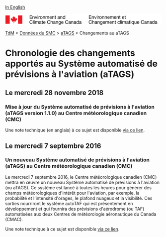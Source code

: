 [In English](changelog_atags_en.md)

![ECCC logo](../../img_eccc-logo.png)

[TdM](../../readme_fr.md) > [Données du SMC](../readme_fr.md) > [aTAGS](readme_atags_fr.md) > Changements au aTAGS

# Chronologie des changements apportés au Système automatisé de prévisions à l'aviation (aTAGS)

## Le mercredi 28 novembre 2018

### Mise à jour du Système automatisé de prévisions à l'aviation (aTAGS version 1.1.0) au Centre météorologique canadien (CMC)

Une note technique (en anglais) à ce sujet est disponible [via ce lien](https://collaboration.cmc.ec.gc.ca/cmc/CMOI/product_guide/docs/tech_notes/technote_atags-110_e.pdf).

## Le mercredi 7 septembre 2016

### Un nouveau Système automatisé de prévisions à l'aviation (aTAGS) au Centre météorologique canadien (CMC)

Le mercredi 7 septembre 2016, le Centre météorologique canadien (CMC) mettra en œuvre un nouveau Système automatisé de prévisions à l'aviation (ou aTAGS). Ce système est lancé à toutes les heures pour générer des champs météorologiques d'intérêt pour l'aviation, par exemple, la probabilité et l'intensité d'orages, le plafond nuageux et la visibilité. Ces sorties nourriront le système autoTAF qui est présentement en développement et qui fournira des prévisions d'aérodrome (ou TAF) automatisées aux deux Centres de météorologie aéronautique du Canada (CMAC).

Une note technique à ce sujet est disponible [via ce lien](https://collaboration.cmc.ec.gc.ca/cmc/CMOI/product_guide/docs/tech_notes/technote_atags-100_f.pdf).